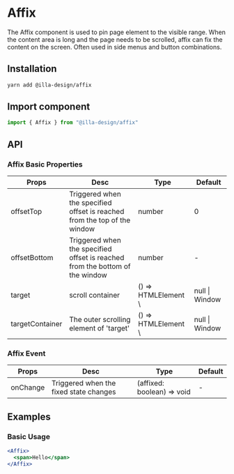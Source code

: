 # Affix

The Affix component is used to pin page element to the visible range. When the content area is long and the page needs to be scrolled, affix can fix the content on the screen. Often used in side menus and button combinations.

## Installation

```bash
yarn add @illa-design/affix
```

## Import component

```jsx
import { Affix } from "@illa-design/affix"
```

## API

### Affix Basic Properties

| Props           | Desc                                                                         | Type                 | Default                        |
| --------------- | ---------------------------------------------------------------------------- | -------------------- | ------------------------------ |
| offsetTop       | Triggered when the specified offset is reached from the top of the window    | number               | 0                              |
| offsetBottom    | Triggered when the specified offset is reached from the bottom of the window | number               | -                              |
| target          | scroll container                                                             | () => HTMLElement \ | null \| Window | () => window |
| targetContainer | The outer scrolling element of 'target'                                      | () => HTMLElement \ | null \| Window | -            |

### Affix Event

| Props    | Desc                                   | Type                       | Default |
| -------- | -------------------------------------- | -------------------------- | ------- |
| onChange | Triggered when the fixed state changes | (affixed: boolean) => void | -       |

## Examples

### Basic Usage

```jsx
<Affix>
  <span>Hello</span>
</Affix>
```
